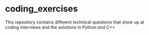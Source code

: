 # coding_exercises
This repository contains different technical questions that show up at coding interviews and the solutions in Python and C++
